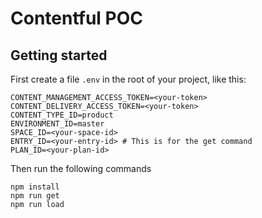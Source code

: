 # Contentful POC

## Getting started

First create a file `.env` in the root of your project, like this:

```shell
CONTENT_MANAGEMENT_ACCESS_TOKEN=<your-token>
CONTENT_DELIVERY_ACCESS_TOKEN=<your-token>
CONTENT_TYPE_ID=product
ENVIRONMENT_ID=master
SPACE_ID=<your-space-id>
ENTRY_ID=<your-entry-id> # This is for the get command
PLAN_ID=<your-plan-id>
```

Then run the following commands

```shell
npm install
npm run get
npm run load
```